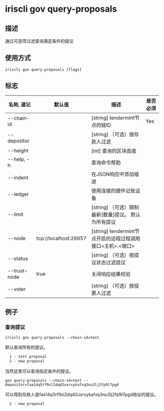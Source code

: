 # iriscli gov query-proposals

## 描述

通过可选项过滤查询满足条件的提议

## 使用方式

```
iriscli gov query-proposals [flags]
```

## 标志

| 名称, 速记       | 默认值                      | 描述                                                                                                                                                 | 是否必须  |
| --------------- | -------------------------- | ---------------------------------------------------------------------------------------------------------------------------------------------------- | -------- |
| --chain-id      |                            | [string] tendermint节点的链ID                                                                                                                 | Yes      |
| --depositor     |                            | [string] （可选）按存款人过滤                                                                                    |          |
| --height        |                            | [int] 查询的区块高度                                                                                  |          |
| --help, -h      |                            | 查询命令帮助                                                                                                                             |          |
| --indent        |                            | 在JSON响应中添加缩进                                                                                                                          |          |
| --ledger        |                            | 使用连接的硬件记账设备                                                                                                                        |          |
| --limit         |                            | [string] （可选）限制最新[数量]提议。 默认为所有提议                                                                    |          |
| --node          | tcp://localhost:26657      | [string] tendermint节点开启的远程过程调用接口\<主机>:\<端口>                                                                                  |          |
| --status        |                            | [string] （可选）按提议状态过滤提议                                                                                                        |          |
| --trust-node    | true                       | 关闭响应结果校验                                                                                                                    |          |
| --voter         |                            | [string] （可选）按投票人过滤                                                                                            |          |

## 例子

### 查询提议

```shell
iriscli gov query-proposals --chain-id=test
```

默认查询所有的提议。

```txt
  1 - test proposal
  2 - new proposal
```

当然这里可以查询指定条件的提议。

```shell
gov query-proposals --chain-id=test --depositor=faa14q5rf9sl2dqd2uxrxykafxq3nu3lj2fp9l7pgd
```

可以得到存款人是faa14q5rf9sl2dqd2uxrxykafxq3nu3lj2fp9l7pgd地址的提议。
```txt
  2 - new proposal
```

